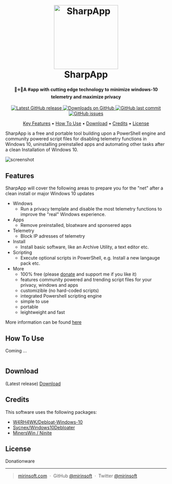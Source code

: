 <h1 align="center">
  <br>
  <a href="http://www.mirinsoft.com"><img src="https://github.com/mirinsoft/sharpapp/blob/master/icon.ico" alt="SharpApp" width="200"></a>
  <br>
  SharpApp
  <br>
</h1>

<h4 align="center">💩⭐️🚀A #app with cutting edge technology to minimize windows-10 telemetry and maximize privacy</h4>

<p align="center">
<a href="https://github.com/mirinsoft/sharpapp/releases/latest" target="_blank">
<img alt="Latest GitHub release" src="https://img.shields.io/github/release/mirinsoft/sharpapp.svg?style=flat-square" />
</a>
	
<a href="https://github.com/mirinsoft/sharpapp/releases" target="_blank">
<img alt="Downloads on GitHub" src="https://img.shields.io/github/downloads/mirinsoft/sharpapp/total.svg?style=flat-square" />
</a>

<a href="https://github.com/mirinsoft/sharpapp/commits/master">
<img src="https://img.shields.io/github/last-commit/mirinsoft/sharpapp.svg?style=flat-square&logo=github&logoColor=white"
alt="GitHub last commit">
<a href="https://github.com/mirinsoft/sharpapp/issues">
<img src="https://img.shields.io/github/issues-raw/mirinsoft/sharpapp.svg?style=flat-square&logo=github&logoColor=white"
alt="GitHub issues">   
  
</p>

<p align="center">
  <a href="#Features">Key Features</a> •
  <a href="#how-to-use">How To Use</a> •
  <a href="#download">Download</a> •
  <a href="#credits">Credits</a> •
  <a href="#license">License</a>
</p>

SharpApp is a free and portable tool building upon a PowerShell engine and community powered script files for disabling telemetry functions in Windows 10, uninstalling preinstalled apps and automating other tasks after a clean Installation of Windows 10.

![screenshot](https://github.com/mirinsoft/sharpapp/blob/master/#app.png)

## Features

SharpApp will cover the following areas to prepare you for the "net" after a clean install or major Windows 10 updates

* Windows
	- Run a privacy template and disable the most telemetry functions to improve the "real" Windows experience.
* Apps 
	- Remove preinstalled, bloatware and sponsered apps
* Telemetry
	- Block IP adresses of telemetry
* Install 
	- Install basic software, like an Archive Utility, a text editor etc.
* Scripting
	- Execute optional scripts in PowerShell, e.g. Install a new langauge pack etc.
* More
	- 100% free (please [donate](https://www.paypal.com/cgi-bin/webscr?cmd=_donations&business=donate@mirinsoft.com&lc=US&item_name=%20Mirinsoft&no_note=0&cn=&currency_code=USD&bn=PP-DonationsBF:btn_donateCC_LG.gif:NonHosted) and support me if you like it)
	- features community powered and trending script files for your privacy, windows and apps
	- customizible (no hard-coded scripts)
	- integrated Powershell scripting engine
	- simple to use
	- portable
	- leightweight and fast

More information can be found [here](http://www.mirinsoft.com/ms-apps/sharpapp) 

## How To Use

Coming ...

```bash

```


## Download

(Latest release) [Download](https://github.com/mirinsoft/sharpapp/releases) 

## Credits

This software uses the following packages:

- [W4RH4WK/Debloat-Windows-10](https://github.com/W4RH4WK/Debloat-Windows-10/)
- [Sycnex/Windows10Debloater](https://github.com/Sycnex/Windows10Debloater)
- [MinersWin / Ninite](https://github.com/MinersWin/Ninite)

## License

Donationware

---

> [mirinsoft.com](https://www.mirinsoft.com) &nbsp;&middot;&nbsp;
> GitHub [@mirinsoft](https://github.com/mirinsoft) &nbsp;&middot;&nbsp;
> Twitter [@mirinsoft](https://twitter.com/mirinsoft)


